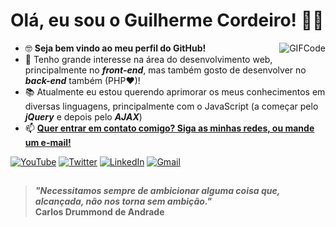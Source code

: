 # Olá, eu sou o Guilherme Cordeiro! 👋🏽

<a href="https://bit.ly/2SdZP9E"><img align="right" alt="GIFCode" src="https://bit.ly/3irZB9B"></a>

<ul>
    <li>🤓 <strong>Seja bem vindo ao meu perfil do GitHub!</strong>
    <li>🧠 Tenho grande interesse na área do desenvolvimento web, principalmente no <strong><em>front-end</em></strong>, mas também gosto de desenvolver no <strong><em>back-end</em></strong> também (PHP❤️)!
    <li>📚 Atualmente eu estou querendo aprimorar os meus conhecimentos em diversas linguagens, principalmente com o JavaScript (a começar pelo <strong><em>jQuery</em></strong> e depois pelo <strong><em>AJAX</em></strong>)
    <li>📫 <ins><strong>Quer entrar em contato comigo? Siga as minhas redes, ou mande um e-mail!</strong></ins>
</ul>

<div>
    <a href="https://bit.ly/3cq6T9K" target="_blank" rel="external"><img src="https://bit.ly/3w5kACN" alt="YouTube"></a>
    <a href="https://bit.ly/3uhrXFA" target="_blank" rel="external"><img src="https://bit.ly/2TVzs8Z" alt="Twitter"></a>
    <a href="https://bit.ly/3vkdnyw" target="_blank" rel="external"><img src="https://bit.ly/2SbOR4x" alt="LinkedIn"></a>
    <a href="mailto: guisg.cordeiro@gmail.com" target="_blank" rel="external"><img src="https://bit.ly/3v5jN3I" alt="Gmail"></a>
</div>
  
##

> ***"Necessitamos sempre de ambicionar alguma coisa que, alcançada, não nos torna sem ambição."*** <br>
> **Carlos Drummond de Andrade**
